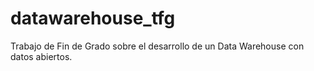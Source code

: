 # datawarehouse_tfg
Trabajo de Fin de Grado sobre el desarrollo de un Data Warehouse con datos abiertos.

